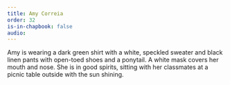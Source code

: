 ```yaml
---
title: Amy Correia
order: 32
is-in-chapbook: false
audio: 
---
```

Amy is wearing a dark green shirt with a white, speckled sweater and black linen pants with open-toed shoes and a ponytail. A white mask covers her mouth and nose. She is in good spirits, sitting with her classmates at a picnic table outside with the sun shining.
